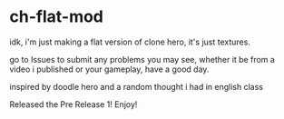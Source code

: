 # ch-flat-mod

idk, i'm just making a flat version of clone hero, it's just textures.

go to Issues to submit any problems you may see, whether it be from a video i published or your gameplay, have a good day.

inspired by doodle hero and a random thought i had in english class

Released the Pre Release 1! Enjoy!
